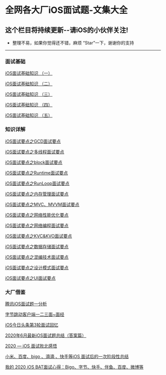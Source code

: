 # 全网各大厂iOS面试题-文集大全
## 这个栏目将持续更新--请iOS的小伙伴关注!
* 整理不易，如果你觉得还不错，麻烦 “Star”一下，谢谢你的支持
* *******
### 面试基础
[iOS面试基础知识 （一）]()

[iOS面试基础知识 （二）]()

[iOS面试基础知识 （三）]()

[iOS面试基础知识 （四）]()

[iOS面试基础知识 （五）]()

### 知识详解
[iOS面试要点之GCD面试要点]()

[iOS面试要点之多线程面试要点]()

[iOS面试要点之block面试要点]()

[iOS面试要点之Runtime面试要点]()

[iOS面试要点之RunLoop面试要点]()

[iOS面试要点之内存管理面试要点]()

[iOS面试要点之MVC、MVVM面试要点]()

[iOS面试要点之网络性能优化要点]()

[iOS面试要点之网络编程面试要点]()

[iOS面试要点之KVC&KVO面试要点]()

[iOS面试要点之数据存储面试要点]()

[iOS面试要点之混编技术面试要点]()

[iOS面试要点之设计模式面试要点]()

[iOS面试要点之UI面试要点]()

### 大厂借鉴
[腾讯iOS面试题一分析]()

[字节跳动客户端一二三面~面经]()

[iOS今日头条第3轮面试回忆]()

[2020年6月最新iOS面试题总结（答案篇）]()

[2020 — iOS 面试败北感悟]()

[小米、百度、bigo 、滴滴 、快手等iOS 面试后的一次阶段性总结]()

[我的 2020 iOS BAT面试心得：Bigo、字节、快手、伴鱼、百度、微博等]()
